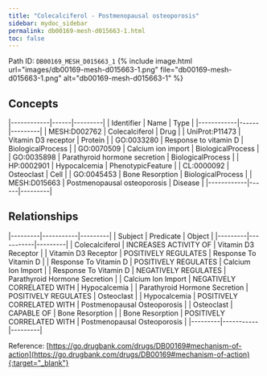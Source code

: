 ```yaml
---
title: "Colecalciferol - Postmenopausal osteoporosis"
sidebar: mydoc_sidebar
permalink: db00169-mesh-d015663-1.html
toc: false 
---
```



Path ID: `DB00169_MESH_D015663_1`
{% include image.html url="images/db00169-mesh-d015663-1.png" file="db00169-mesh-d015663-1.png" alt="db00169-mesh-d015663-1" %}

## Concepts

|------------|------|---------|
| Identifier | Name | Type    |
|------------|------|---------|
| MESH:D002762 | Colecalciferol | Drug |
| UniProt:P11473 | Vitamin D3 receptor | Protein |
| GO:0033280 | Response to vitamin D | BiologicalProcess |
| GO:0070509 | Calcium ion import | BiologicalProcess |
| GO:0035898 | Parathyroid hormone secretion | BiologicalProcess |
| HP:0002901 | Hypocalcemia | PhenotypicFeature |
| CL:0000092 | Osteoclast | Cell |
| GO:0045453 | Bone Resorption | BiologicalProcess |
| MESH:D015663 | Postmenopausal osteoporosis | Disease |
|------------|------|---------|

## Relationships

|---------|-----------|---------|
| Subject | Predicate | Object  |
|---------|-----------|---------|
| Colecalciferol | INCREASES ACTIVITY OF | Vitamin D3 Receptor |
| Vitamin D3 Receptor | POSITIVELY REGULATES | Response To Vitamin D |
| Response To Vitamin D | POSITIVELY REGULATES | Calcium Ion Import |
| Response To Vitamin D | NEGATIVELY REGULATES | Parathyroid Hormone Secretion |
| Calcium Ion Import | NEGATIVELY CORRELATED WITH | Hypocalcemia |
| Parathyroid Hormone Secretion | POSITIVELY REGULATES | Osteoclast |
| Hypocalcemia | POSITIVELY CORRELATED WITH | Postmenopausal Osteoporosis |
| Osteoclast | CAPABLE OF | Bone Resorption |
| Bone Resorption | POSITIVELY CORRELATED WITH | Postmenopausal Osteoporosis |
|---------|-----------|---------|

Reference: [https://go.drugbank.com/drugs/DB00169#mechanism-of-action](https://go.drugbank.com/drugs/DB00169#mechanism-of-action){:target="_blank"}